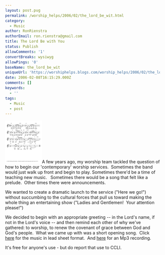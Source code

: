 ```yaml
---
layout: post.pug
permalink: /worship_helps/2006/02/the_lord_be_wit.html 
category:
  - Music
author: RonRienstra
authorEmail: ron.rienstra@gmail.com
title: The Lord Be with You
status: Publish
allowComments: '1'
convertBreaks: wysiwyg
allowPings: '0'
baseName: the_lord_be_wit
uniqueUrl: 'https://worshiphelps.blogs.com/worship_helps/2006/02/the_lord_be_wit.html '
date: 2006-02-08T16:15:29.000Z
comments: []
keywords:
  - ''
tags:
  - Music
  - post
---
```

[![TLBWY.opening](/img/b8d21a28be970c-120wi "TLBWY.opening")](/img/lbwy.png)A few years ago, my worship team tackled the question of how to begin our 'contemporary' worship services.  Sometimes the band would just walk up front and begin to play. Sometimes there'd be a time of teaching new music.   Sometimes there would be a song that felt like a prelude.  Other times there were announcements. 

We wanted to create a dramatic launch to the service ("Here we go!") without succumbing to the cultural forces that pull us toward making the whole thing an entertaining show ("Ladies and Gentlemen!  Your attention please!")

We decided to begin with an appropriate greeting -- in the Lord's name, if not in the Lord's voice -- and then remind each other of why we've gathered: to worship, to renew the covenant of grace between God and God's people.  What we came up with was a short opening song.  Click [here](/img/shared/TLBWY.opening.pdf) for the music in lead sheet format.  And [here](/img/shared/TLBWY.opening.mp3) for an Mp3 recording.

It's free for anyone's use - but do report that use to CCLI.